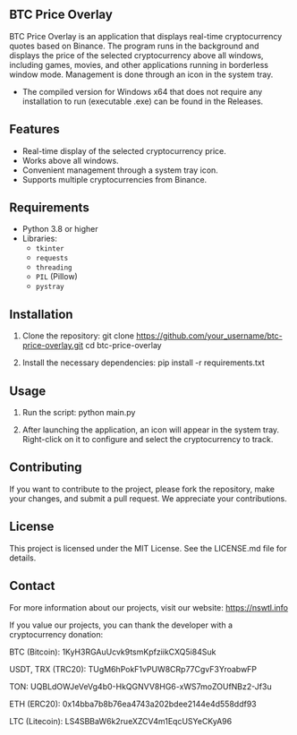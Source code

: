 ## BTC Price Overlay

BTC Price Overlay is an application that displays real-time cryptocurrency quotes based on Binance. The program runs in the background and displays the price of the selected cryptocurrency above all windows, including games, movies, and other applications running in borderless window mode. Management is done through an icon in the system tray.
- The compiled version for Windows x64 that does not require any installation to run (executable .exe) can be found in the Releases.

## Features

- Real-time display of the selected cryptocurrency price.
- Works above all windows.
- Convenient management through a system tray icon.
- Supports multiple cryptocurrencies from Binance.

## Requirements

- Python 3.8 or higher
- Libraries:
  - `tkinter`
  - `requests`
  - `threading`
  - `PIL` (Pillow)
  - `pystray`

## Installation

1. Clone the repository:
    git clone https://github.com/your_username/btc-price-overlay.git
    cd btc-price-overlay

2. Install the necessary dependencies:
    pip install -r requirements.txt

## Usage

1. Run the script:
    python main.py

2. After launching the application, an icon will appear in the system tray. Right-click on it to configure and select the cryptocurrency to track.

## Contributing

If you want to contribute to the project, please fork the repository, make your changes, and submit a pull request. We appreciate your contributions.

## License

This project is licensed under the MIT License. See the LICENSE.md file for details.

## Contact

For more information about our projects, visit our website: https://nswtl.info

If you value our projects, you can thank the developer with a cryptocurrency donation:

BTC (Bitcoin):
1KyH3RGAuUcvk9tsmKpfziikCXQ5i84Suk

USDT, TRX (TRC20):
TUgM6hPokF1vPUW8CRp77CgvF3YroabwFP

TON:
UQBLdOWJeVeVg4b0-HkQGNVV8HG6-xWS7moZOUfNBz2-Jf3u

ETH (ERC20):
0x14bba7b8b76ea4743a202bdee2144e4d558ddf93

LTC (Litecoin):
LS4SBBaW6k2rueXZCV4m1EqcUSYeCKyA96
